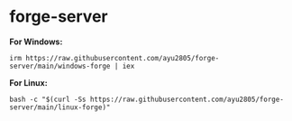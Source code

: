 # forge-server

**For Windows:**
```
irm https://raw.githubusercontent.com/ayu2805/forge-server/main/windows-forge | iex
```

**For Linux:**
```
bash -c "$(curl -Ss https://raw.githubusercontent.com/ayu2805/forge-server/main/linux-forge)"
```
